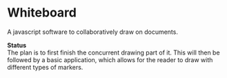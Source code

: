 Whiteboard
==========

A javascript software to collaboratively draw on documents. 

 **Status**  
The plan is to first finish the concurrent drawing part of it. This will then be followed
by a basic application, which allows for the reader to draw with different types of 
markers. 
